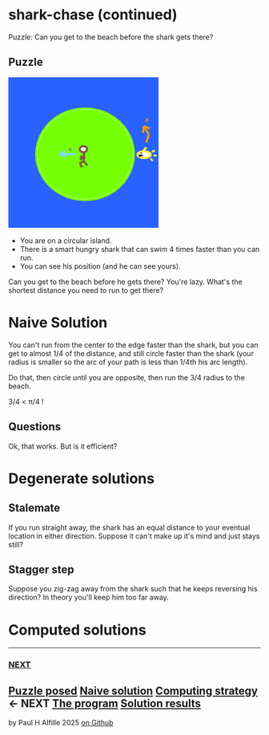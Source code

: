 # shark-chase (continued)
Puzzle: Can you get to the beach before the shark gets there? 

## Puzzle

![picture](picture.png)

* You are on a circular island.
* There is a smart hungry shark that can swim 4 times faster than you can run. 
* You can see his position (and he can see yours).

Can you get to the beach before he gets there?
You're lazy. What's the shortest distance you need to run to get there?

# Naive Solution

You can't run from the center to the edge faster than the shark, but you can get to almost 1/4 of the distance, and still circle faster than the shark (your radius is smaller so the arc of your path is less than 1/4th his arc length).

Do that, then circle until you are opposite, then run the 3/4 radius to the beach.

3/4 < &pi;/4 !

## Questions

Ok, that works. But is it efficient?

# Degenerate solutions

## Stalemate

If you run straight away, the shark has an equal distance to your eventual location in either direction. Suppose it can't make up it's mind and just stays still?

## Stagger step

Suppose you zig-zag away from the shark such that he keeps reversing his direction? In theory you'll keep him too far away.

# Computed solutions

------------
### [NEXT](README3.md)

[Puzzle posed](README.md)
[Naive solution](README2.md)
[Computing strategy](README3.md) <- NEXT
[The program](README4.md)
[Solution results](README5.md)
-----------
by Paul H Alfille 2025
[on Github](https://github.com/alfille/shark-chase)

